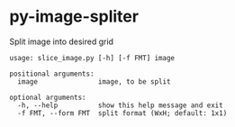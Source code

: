 # py-image-spliter
Split image into desired grid

```
usage: slice_image.py [-h] [-f FMT] image

positional arguments:
  image               image, to be split

optional arguments:
  -h, --help          show this help message and exit
  -f FMT, --form FMT  split format (WxH; default: 1x1)
```
